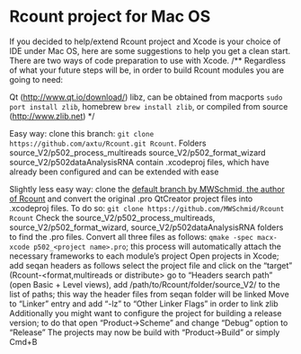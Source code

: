 Rcount project for Mac OS
=========================

If you decided to help/extend Rcount project and Xcode is your choice of IDE under Mac OS, here are some suggestions to help you get a clean start. There are two ways of code preparation to use with Xcode.
/**
Regardless of what your future steps will be, in order to build Rcount modules you are going to need:

Qt (http://www.qt.io/download/)
libz, can be obtained from macports ```sudo port install zlib```, homebrew ```brew install zlib```, or compiled from source (http://www.zlib.net)
*/


Easy way: clone this branch: ```git clone https://github.com/axtu/Rcount.git Rcount```. Folders
source_V2/p502_process_multireads
source_V2/p502_format_wizard
source_V2/p502dataAnalysisRNA
contain .xcodeproj files, which have already been configured and can be extended with ease


Slightly less easy way: clone the [default branch by MWSchmid, the author of Rcount](https://github.com/MWSchmid/Rcount) and convert the original .pro QtCreator project files into .xcodeproj files. To do so:
```git clone https://github.com/MWSchmid/Rcount Rcount```
Check the source_V2/p502_process_multireads, source_V2/p502_format_wizard, source_V2/p502dataAnalysisRNA folders to find the .pro files. Convert all three files as follows: ```qmake -spec macx-xcode p502_<project name>.pro```; this process will automatically attach the necessary frameworks to each module’s project
Open projects in Xcode; add seqan headers as follows
select the project file and click on the “target” (Rcount-<format,multireads or distribute>
go to “Headers search path” (open Basic + Level views), add /path/to/Rcount/folder/source_V2/ to the list of paths; this way the header files from seqan folder will be linked
Move to “Linker” entry and add “-lz” to “Other Linker Flags” in order to link zlib
Additionally you might want to configure the project for building a release version; to do that open “Product->Scheme” and change “Debug” option to “Release”
The projects may now be build with “Product->Build” or simply Cmd+B